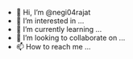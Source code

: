 - 👋 Hi, I’m @negi04rajat
- 👀 I’m interested in ...
- 🌱 I’m currently learning ...
- 💞️ I’m looking to collaborate on ...
- 📫 How to reach me ...

<!---
negi04rajat/negi04rajat is a ✨ special ✨ repository because its `README.md` (this file) appears on your GitHub profile.
You can click the Preview link to take a look at your changes.
--->
